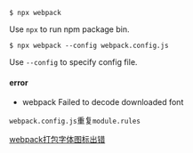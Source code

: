 `$ npx webpack`

Use `npx` to run npm package bin.

`$ npx webpack --config webpack.config.js`

Use `--config` to specify config file.

#### error

* webpack Failed to decode downloaded font

`webpack.config.js`重复`module.rules`

[webpack打包字体图标出错](https://segmentfault.com/q/1010000007229269)